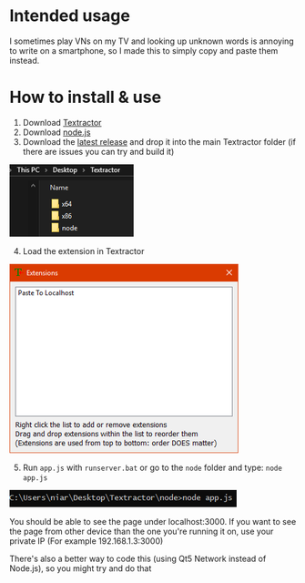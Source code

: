 # Intended usage
I sometimes play VNs on my TV and looking up unknown words is annoying to write on a smartphone, so I made this to simply copy and paste them instead.

# How to install & use

1. Download [Textractor](https://github.com/Artikash/Textractor)
2. Download [node.js](https://nodejs.org/en/download/)
3. Download the [latest release](https://github.com/quijotez/Textractor-PasteToLocalhost/releases/latest) and drop it into the main Textractor folder (if there are issues you can try and build it)

![1](/pictures/1.png)

4. Load the extension in Textractor

![2](/pictures/2.png)

5. Run `app.js` with `runserver.bat` or go to the `node` folder and type: ``node app.js``

![3](/pictures/3.png)

You should be able to see the page under localhost:3000.
If you want to see the page from other device than the one you're running it on, use your private IP (For example 192.168.1.3:3000)

There's also a better way to code this (using Qt5 Network instead of Node.js), so you might try and do that
